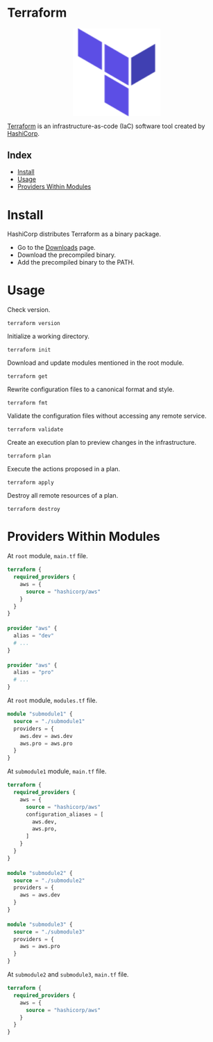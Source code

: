 # Terraform

<p align="center"><img align="center" width="40%" height="40%" src="assets/terraform.svg"></p>

[Terraform](https://www.terraform.io/) is an infrastructure-as-code (IaC) software tool created by [HashiCorp](https://www.hashicorp.com/).

## Index

* [Install](#install)
* [Usage](#usage)
* [Providers Within Modules](#providers-within-modules)

# Install

HashiCorp distributes Terraform as a binary package.
* Go to the [Downloads](https://developer.hashicorp.com/terraform/downloads) page.
* Download the precompiled binary.
* Add the precompiled binary to the PATH.

# Usage

Check version.
```
terraform version
```

Initialize a working directory.
```
terraform init
```

Download and update modules mentioned in the root module.
```
terraform get
```

Rewrite configuration files to a canonical format and style.
```
terraform fmt
```

Validate the configuration files without accessing any remote service.
```
terraform validate
```

Create an execution plan to preview changes in the infrastructure.
```
terraform plan
```

Execute the actions proposed in a plan.
```
terraform apply
```

Destroy all remote resources of a plan.
```
terraform destroy
```

# Providers Within Modules

At `root` module, `main.tf` file.
``` file=main.tf
terraform {
  required_providers {
    aws = {
      source = "hashicorp/aws"
    } 
  }
}

provider "aws" {
  alias = "dev"
  # ...
}

provider "aws" {
  alias = "pro"
  # ...
}
```

At `root` module, `modules.tf` file.
``` file=modules.tf
module "submodule1" {
  source = "./submodule1"
  providers = {
    aws.dev = aws.dev
    aws.pro = aws.pro
  }
} 
```

At `submodule1` module, `main.tf` file.
``` file=main.tf
terraform {
  required_providers {
    aws = {
      source = "hashicorp/aws"
      configuration_aliases = [
        aws.dev,
        aws.pro,
      ]
    } 
  }
}

module "submodule2" {
  source = "./submodule2"
  providers = {
    aws = aws.dev
  }
} 

module "submodule3" {
  source = "./submodule3"
  providers = {
    aws = aws.pro
  }
}
```

At `submodule2` and `submodule3`, `main.tf` file.
``` file=main.tf
terraform {
  required_providers {
    aws = {
      source = "hashicorp/aws"
    } 
  }
}
```
